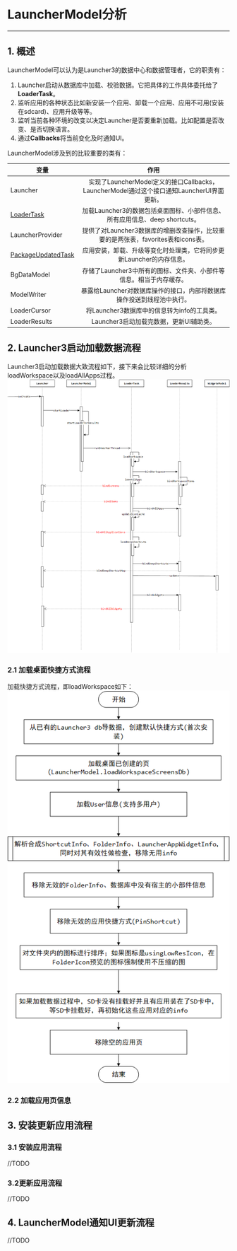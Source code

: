 # LauncherModel分析
---

## 1. 概述
LauncherModel可以认为是Launcher3的数据中心和数据管理者，它的职责有：
1. Launcher启动从数据库中加载、校验数据。它把具体的工作具体委托给了**LoaderTask**。  
2. 监听应用的各种状态比如新安装一个应用、卸载一个应用、应用不可用(安装在sdcard)、应用升级等等。  
3. 监听当前各种环境的改变以决定Launcher是否要重新加载。比如配置是否改变、是否切换语言。  
4. 通过**Callbacks**将当前变化及时通知UI。

LauncherModel涉及到的比较重要的类有： 

|变量     |作用     |  
| ------- | :-----: |  
| Launcher | 实现了LauncherModel定义的接口Callbacks，LauncherModel通过这个接口通知LauncherUI界面更新。|  
| [LoaderTask](LoaderTask.md) | 加载Launcher3的数据包括桌面图标、小部件信息、所有应用信息、deep shortcuts。|  
| LauncherProvider | 提供了对Launcher3数据库的增删改查操作，比较重要的是两张表，favorites表和icons表。|  
| [PackageUpdatedTask](PackageUpdatedTask.md) | 应用安装，卸载、升级等变化时处理类，它将同步更新Launcher的内存信息。 |  
| BgDataModel | 存储了Launcher3中所有的图标、文件夹、小部件等信息。相当于内存缓存。 |  
| ModelWriter | 暴露给Launcher对数据库操作的接口，内部将数据库操作投送到线程池中执行。 |  
| LoaderCursor | 将Launcher3数据库中的信息转为info的工具类。 |  
| LoaderResults | Launcher3启动加载完数据，更新UI辅助类。 |

## 2. Launcher3启动加载数据流程
Launcher3启动加载数据大致流程如下，接下来会比较详细的分析loadWorkspace以及loadAllApps过程。
![LoadData](./images/LoadData.png)

### 2.1 加载桌面快捷方式流程
加载快捷方式流程，即loadWorkspace如下：  
![LoadWorkspace.png](./images/LoadWorkspace.png)



### 2.2 加载应用页信息


## 3. 安装更新应用流程
### 3.1 安装应用流程
//TODO
### 3.2更新应用流程
//TODO
## 4. LauncherModel通知UI更新流程
//TODO

